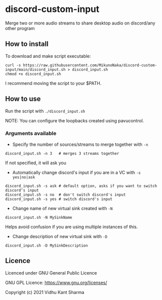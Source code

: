 # discord-custom-input
Merge two or more audio streams to share desktop audio on discord/any other program

## How to install
To download and make script executable:

```
curl -s https://raw.githubusercontent.com/MikunoNaka/discord-custom-input/main/discord_input.sh > discord_input.sh
chmod +x discord_input.sh
```

I recommend moving the script to your $PATH.

## How to use
Run the script with `./discord_input.sh`

NOTE: You can configure the loopbacks created using pavucontrol.

### Arguments available
- Specify the number of sources/streams to merge together with `-n`
```
discord_input.sh -n 3   # merges 3 streams together
```
If not specified, it will ask you



- Automatically change discord's input if you are in a VC with `-s yes|no|ask`
```
discord_input.sh -s ask # default option, asks if you want to switch discord's input
discord_input.sh -s no  # don't switch discord's input
discord_input.sh -s yes # switch discord's input
```

- Change name of new virtual sink created with `-N`
```
discord_input.sh -N MySinkName
```
Helps avoid confusion if you are using multiple instances of this.

- Change description of new virtual sink with `-D`
```
discord_input.sh -D MySinkDescription
```

## Licence
Licenced under GNU General Public Licence

GNU GPL Licence: https://www.gnu.org/licenses/

Copyright (c) 2021 Vidhu Kant Sharma
